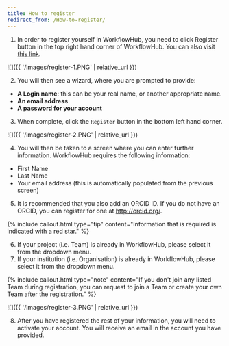 ```yaml
---
title: How to register
redirect_from: /How-to-register/
---
```



1. In order to register yourself in WorkflowHub, you need to click Register button in the top right hand corner of WorkflowHub. You can also visit [this link](https://workflowhub.eu/signup).

![]({{ '/images/register-1.PNG' | relative_url }}) 

2. You will then see a wizard, where you are prompted to provide:

* **A Login name**: this can be your real name, or another appropriate name.
* **An email address**
* **A password for your account** 

3. When complete, click the `Register` button in the bottom left hand corner.

![]({{ '/images/register-2.PNG' | relative_url }}) 

4. You will then be taken to a screen where you can enter further information. WorkflowHub requires the following information:

* First Name
* Last Name
* Your email address (this is automatically populated from the previous screen)

5. It is recommended that you also add an ORCID ID. If you do not have an ORCID, you can register for one at <http://orcid.org/>.

{% include callout.html type="tip" content="Information that is required is indicated with a red star." %}

6. If your project (i.e. Team) is already in WorkflowHub, please select it from the dropdown menu. 
7. If your institution (i.e. Organisation) is already in WorkflowHub, please select it from the dropdown menu.

{% include callout.html type="note" content="If you don't join any listed Team during registration, you can request to join a Team or create your own Team after the registration." %}

![]({{ '/images/register-3.PNG' | relative_url }}) 

8. After you have registered the rest of your information, you will need to activate your account. You will receive an email in the account you have provided.
